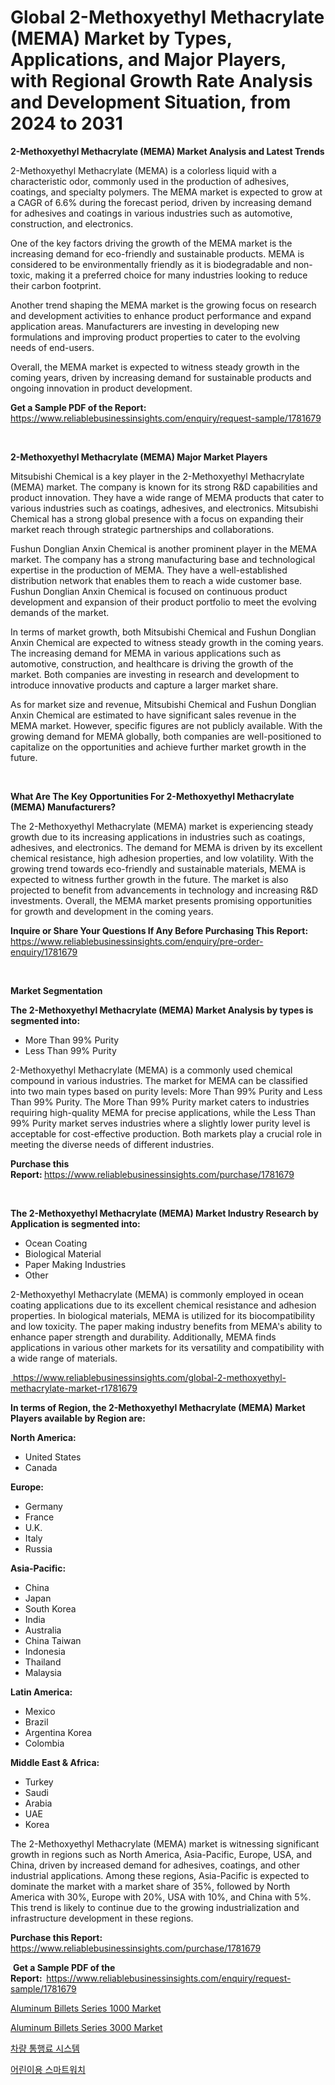<p><h1>Global 2-Methoxyethyl Methacrylate (MEMA) Market by Types, Applications, and Major Players, with Regional Growth Rate Analysis and Development Situation, from 2024 to 2031</h1></p><p><strong>2-Methoxyethyl Methacrylate (MEMA) Market Analysis and Latest Trends</strong></p>
<p><p>2-Methoxyethyl Methacrylate (MEMA) is a colorless liquid with a characteristic odor, commonly used in the production of adhesives, coatings, and specialty polymers. The MEMA market is expected to grow at a CAGR of 6.6% during the forecast period, driven by increasing demand for adhesives and coatings in various industries such as automotive, construction, and electronics.</p><p>One of the key factors driving the growth of the MEMA market is the increasing demand for eco-friendly and sustainable products. MEMA is considered to be environmentally friendly as it is biodegradable and non-toxic, making it a preferred choice for many industries looking to reduce their carbon footprint.</p><p>Another trend shaping the MEMA market is the growing focus on research and development activities to enhance product performance and expand application areas. Manufacturers are investing in developing new formulations and improving product properties to cater to the evolving needs of end-users.</p><p>Overall, the MEMA market is expected to witness steady growth in the coming years, driven by increasing demand for sustainable products and ongoing innovation in product development.</p></p>
<p><strong>Get a Sample PDF of the Report:&nbsp;</strong> <a href="https://www.reliablebusinessinsights.com/enquiry/request-sample/1781679">https://www.reliablebusinessinsights.com/enquiry/request-sample/1781679</a></p>
<p>&nbsp;</p>
<p><strong>2-Methoxyethyl Methacrylate (MEMA) Major Market Players</strong></p>
<p><p>Mitsubishi Chemical is a key player in the 2-Methoxyethyl Methacrylate (MEMA) market. The company is known for its strong R&D capabilities and product innovation. They have a wide range of MEMA products that cater to various industries such as coatings, adhesives, and electronics. Mitsubishi Chemical has a strong global presence with a focus on expanding their market reach through strategic partnerships and collaborations.</p><p>Fushun Donglian Anxin Chemical is another prominent player in the MEMA market. The company has a strong manufacturing base and technological expertise in the production of MEMA. They have a well-established distribution network that enables them to reach a wide customer base. Fushun Donglian Anxin Chemical is focused on continuous product development and expansion of their product portfolio to meet the evolving demands of the market.</p><p>In terms of market growth, both Mitsubishi Chemical and Fushun Donglian Anxin Chemical are expected to witness steady growth in the coming years. The increasing demand for MEMA in various applications such as automotive, construction, and healthcare is driving the growth of the market. Both companies are investing in research and development to introduce innovative products and capture a larger market share.</p><p>As for market size and revenue, Mitsubishi Chemical and Fushun Donglian Anxin Chemical are estimated to have significant sales revenue in the MEMA market. However, specific figures are not publicly available. With the growing demand for MEMA globally, both companies are well-positioned to capitalize on the opportunities and achieve further market growth in the future.</p></p>
<p>&nbsp;</p>
<p><strong>What Are The Key Opportunities For 2-Methoxyethyl Methacrylate (MEMA) Manufacturers?</strong></p>
<p><p>The 2-Methoxyethyl Methacrylate (MEMA) market is experiencing steady growth due to its increasing applications in industries such as coatings, adhesives, and electronics. The demand for MEMA is driven by its excellent chemical resistance, high adhesion properties, and low volatility. With the growing trend towards eco-friendly and sustainable materials, MEMA is expected to witness further growth in the future. The market is also projected to benefit from advancements in technology and increasing R&D investments. Overall, the MEMA market presents promising opportunities for growth and development in the coming years.</p></p>
<p><strong>Inquire or Share Your Questions If Any Before Purchasing This Report:</strong> <a href="https://www.reliablebusinessinsights.com/enquiry/pre-order-enquiry/1781679">https://www.reliablebusinessinsights.com/enquiry/pre-order-enquiry/1781679</a></p>
<p>&nbsp;</p>
<p><strong>Market Segmentation</strong></p>
<p><strong>The 2-Methoxyethyl Methacrylate (MEMA) Market Analysis by types is segmented into:</strong></p>
<p><ul><li>More Than 99% Purity</li><li>Less Than 99% Purity</li></ul></p>
<p><p>2-Methoxyethyl Methacrylate (MEMA) is a commonly used chemical compound in various industries. The market for MEMA can be classified into two main types based on purity levels: More Than 99% Purity and Less Than 99% Purity. The More Than 99% Purity market caters to industries requiring high-quality MEMA for precise applications, while the Less Than 99% Purity market serves industries where a slightly lower purity level is acceptable for cost-effective production. Both markets play a crucial role in meeting the diverse needs of different industries.</p></p>
<p><strong>Purchase this Report:&nbsp;</strong><a href="https://www.reliablebusinessinsights.com/purchase/1781679">https://www.reliablebusinessinsights.com/purchase/1781679</a></p>
<p>&nbsp;</p>
<p><strong>The 2-Methoxyethyl Methacrylate (MEMA) Market Industry Research by Application is segmented into:</strong></p>
<p><ul><li>Ocean Coating</li><li>Biological Material</li><li>Paper Making Industries</li><li>Other</li></ul></p>
<p><p>2-Methoxyethyl Methacrylate (MEMA) is commonly employed in ocean coating applications due to its excellent chemical resistance and adhesion properties. In biological materials, MEMA is utilized for its biocompatibility and low toxicity. The paper making industry benefits from MEMA's ability to enhance paper strength and durability. Additionally, MEMA finds applications in various other markets for its versatility and compatibility with a wide range of materials.</p></p>
<p><a href="https://www.reliablebusinessinsights.com/global-2-methoxyethyl-methacrylate-market-r1781679">&nbsp;https://www.reliablebusinessinsights.com/global-2-methoxyethyl-methacrylate-market-r1781679</a></p>
<p><strong>In terms of Region, the 2-Methoxyethyl Methacrylate (MEMA) Market Players available by Region are:</strong></p>
<p>
    <p> <strong> North America: </strong>
        <ul>
            <li>United States</li>
            <li>Canada</li>
        </ul>
        </p> 
    <p> <strong> Europe: </strong>
        <ul>
            <li>Germany</li>
            <li>France</li>
            <li>U.K.</li>
            <li>Italy</li>
            <li>Russia</li>
        </ul>
        </p> 
    <p> <strong> Asia-Pacific: </strong>
        <ul>
            <li>China</li>
            <li>Japan</li>
            <li>South Korea</li>
            <li>India</li>
            <li>Australia</li>
            <li>China Taiwan</li>
            <li>Indonesia</li>
            <li>Thailand</li>
            <li>Malaysia</li>
        </ul>
        </p> 
    <p> <strong> Latin America: </strong>
        <ul>
            <li>Mexico</li>
            <li>Brazil</li>
            <li>Argentina Korea</li>
            <li>Colombia</li>
        </ul>
        </p> 
    <p> <strong> Middle East & Africa: </strong>
        <ul>
            <li>Turkey</li>
            <li>Saudi</li>
            <li>Arabia</li>
            <li>UAE</li>
            <li>Korea</li>
        </ul>
    </p>
    </p>
<p><p>The 2-Methoxyethyl Methacrylate (MEMA) market is witnessing significant growth in regions such as North America, Asia-Pacific, Europe, USA, and China, driven by increased demand for adhesives, coatings, and other industrial applications. Among these regions, Asia-Pacific is expected to dominate the market with a market share of 35%, followed by North America with 30%, Europe with 20%, USA with 10%, and China with 5%. This trend is likely to continue due to the growing industrialization and infrastructure development in these regions.</p></p>
<p><strong>Purchase this Report: </strong><a href="https://www.reliablebusinessinsights.com/purchase/1781679">https://www.reliablebusinessinsights.com/purchase/1781679</a></p>
<p>&nbsp;<strong>Get a Sample PDF of the Report:&nbsp;&nbsp;</strong><a href="https://www.reliablebusinessinsights.com/enquiry/request-sample/1781679">https://www.reliablebusinessinsights.com/enquiry/request-sample/1781679</a></p>
<p><strong></strong></p>
<p><p><a href="https://github.com/fkhcgcyl33/Market-Research-Report-List-1/blob/main/aluminum-billets-series-1000-market.md">Aluminum Billets Series 1000 Market</a></p><p><a href="https://github.com/yazulaeha/Market-Research-Report-List-1/blob/main/aluminum-billets-series-3000-market.md">Aluminum Billets Series 3000 Market</a></p><p><a href="https://github.com/raap8632/Market-Research-Report-List-1/blob/main/7343489142888.md">차량 통행료 시스템</a></p><p><a href="https://github.com/AlbertotDouglas44367/Market-Research-Report-List-2/blob/main/7587511142887.md">어린이용 스마트워치</a></p></p>